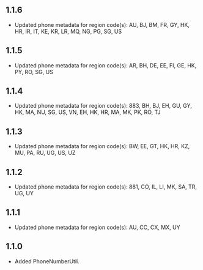 ## 1.1.6
- Updated phone metadata for region code(s): AU, BJ, BM, FR, GY, HK, HR, IR, IT, KE, KR, LR, MQ, NG, PG, SG, US

## 1.1.5
- Updated phone metadata for region code(s): AR, BH, DE, EE, FI, GE, HK, PY, RO, SG, US

## 1.1.4

- Updated phone metadata for region code(s): 883, BH, BJ, EH, GU, GY, HK, MA, NU, SG, US, VN, EH, HK, HR, MA, MK, PK, RO, TJ

## 1.1.3

- Updated phone metadata for region code(s): BW, EE, GT, HK, HR, KZ, MU, PA, RU, UG, US, UZ

## 1.1.2

- Updated phone metadata for region code(s): 881, CO, IL, LI, MK, SA, TR, UG, UY

## 1.1.1

- Updated phone metadata for region code(s): AU, CC, CX, MX, UY

## 1.1.0

- Added PhoneNumberUtil.
